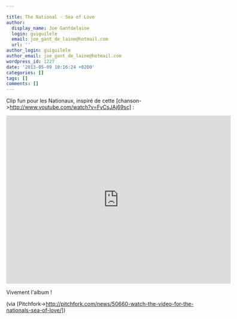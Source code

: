```yaml
---

title: The National - Sea of Love
author:
  display_name: Joe Gantdelaine
  login: guiguilele
  email: joe_gant_de_laine@hotmail.com
  url: ''
author_login: guiguilele
author_email: joe_gant_de_laine@hotmail.com
wordpress_id: 1227
date: '2013-05-09 10:16:24 +0200'
categories: []
tags: []
comments: []
---
```

Clip fun pour les Nationaux, inspiré de cette [chanson->http://www.youtube.com/watch?v=FyCsJAj69sc] :

<iframe width="600" height="450" src="http://www.youtube.com/embed/yIWmRbHDhGw" frameborder="0" allowfullscreen></iframe>

Vivement l'album !

(via [Pitchfork->http://pitchfork.com/news/50660-watch-the-video-for-the-nationals-sea-of-love/])
